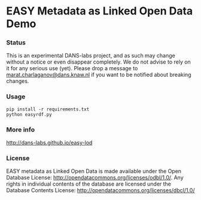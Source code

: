 # EASY Metadata as Linked Open Data Demo

### Status

This is an experimental DANS-labs project, and as such may change without a notice or even disappear completely. We do not advise to rely on it for any serious use (yet). Please drop a message to <marat.charlaganov@dans.knaw.nl> if you want to be notified about breaking changes.

### Usage

```
pip install -r requirements.txt
python easyrdf.py
```

### More info

<http://dans-labs.github.io/easy-lod>

### License

EASY metadata as Linked Open Data is made available under the Open Database License:
http://opendatacommons.org/licenses/odbl/1.0/. Any rights in individual contents 
of the database are licensed under the Database Contents License: 
http://opendatacommons.org/licenses/dbcl/1.0/
